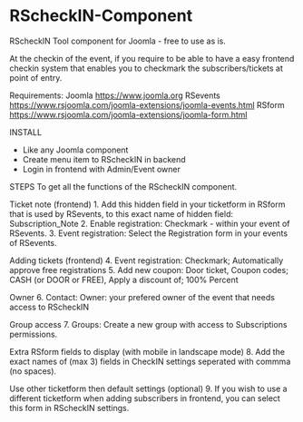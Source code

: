 # RScheckIN-Component
RScheckIN Tool component for Joomla - free to use as is.

At the checkin of the event, if you require to be able to have a easy frontend checkin system that enables you to checkmark the subscribers/tickets at point of entry.


Requirements:
Joomla https://www.joomla.org
RSevents https://www.rsjoomla.com/joomla-extensions/joomla-events.html
RSform https://www.rsjoomla.com/joomla-extensions/joomla-form.html

INSTALL
- Like any Joomla component
- Create menu item to RScheckIN in backend
- Login in frontend with Admin/Event owner
  


STEPS 
To get all the functions of the RScheckIN component.


Ticket note (frontend)
    1. Add this hidden field in your ticketform in RSform that is used by RSevents, to this exact name of hidden field: Subscription_Note
    2. Enable registration: Checkmark - within your event of RSevents.
    3. Event registration: Select the Registration form in your events of RSevents.


Adding tickets (frontend)
    4. Event registration: Checkmark; Automatically approve free registrations
    5. Add new coupon: Door ticket, Coupon codes; CASH (or DOOR or FREE), Apply a discount of; 100% Percent


Owner
    6. Contact: Owner: your prefered owner of the event that needs access to RScheckIN


Group access
    7. Groups: Create a new group with access to Subscriptions permissions.


Extra RSform fields to display (with mobile in landscape mode)
    8. Add the exact names of (max 3) fields in CheckIN settings seperated with commma (no spaces).


Use other ticketform then default settings (optional)
    9. If you wish to use a different ticketform when adding subscribers in frontend, you can select this form in RScheckIN settings.

